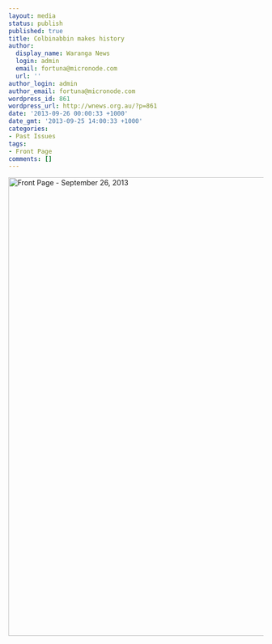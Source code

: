 ```yaml
---
layout: media
status: publish
published: true
title: Colbinabbin makes history
author:
  display_name: Waranga News
  login: admin
  email: fortuna@micronode.com
  url: ''
author_login: admin
author_email: fortuna@micronode.com
wordpress_id: 861
wordpress_url: http://wnews.org.au/?p=861
date: '2013-09-26 00:00:33 +1000'
date_gmt: '2013-09-25 14:00:33 +1000'
categories:
- Past Issues
tags:
- Front Page
comments: []
---
```


<a href="http://wnews.org.au/wp-content/uploads/2013/10/frontpage-20130926.pdf"><img class="alignnone size-full wp-image-859" alt="Front Page - September 26, 2013" src="http://wnews.org.au/wp-content/uploads/2013/10/frontpage-20130926.png" width="624" height="907" /></a>
